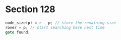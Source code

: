 # Section 128

```c << Allocate from the top of node |p| and |goto found| >>=
node_size(p) = r - p; // store the remaining size
rover = p; // start searching here next time
goto found;
```
